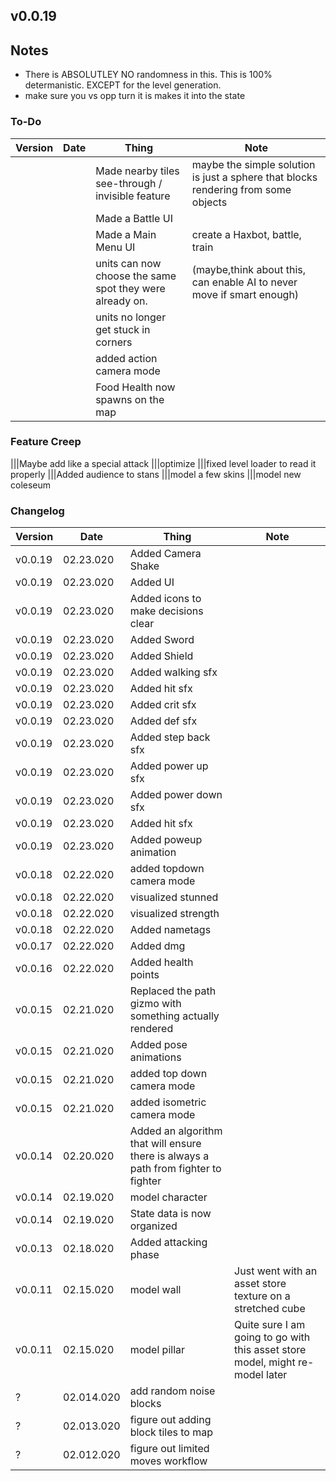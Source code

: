 ## v0.0.19

## Notes
- There is ABSOLUTLEY NO randomness in this. This is 100% determanistic. EXCEPT for the level generation.
- make sure you vs opp turn it is makes it into the state

### To-Do
|Version|Date|Thing|Note
|-|-|-|-
|||Made nearby tiles see-through / invisible feature | maybe the simple solution is just a sphere that blocks rendering from some objects
|||Made a Battle UI
|||Made a Main Menu UI|create a Haxbot, battle, train
|||units can now choose the same spot they were already on.|(maybe,think about this, can enable AI to never move if smart enough)
|||units no longer get stuck in corners
|||added action camera mode
|||Food Health now spawns on the map

### Feature Creep
|||Maybe add like a special attack
|||optimize
|||fixed level loader to read it properly
|||Added audience to stans
|||model a few skins
|||model new coleseum

### Changelog
|Version|Date|Thing|Note
|-|-|-|-
|v0.0.19|02.23.020|Added Camera Shake
|v0.0.19|02.23.020|Added UI
|v0.0.19|02.23.020|Added icons to make decisions clear
|v0.0.19|02.23.020|Added Sword
|v0.0.19|02.23.020|Added Shield
|v0.0.19|02.23.020|Added walking sfx
|v0.0.19|02.23.020|Added hit sfx
|v0.0.19|02.23.020|Added crit sfx
|v0.0.19|02.23.020|Added def sfx
|v0.0.19|02.23.020|Added step back sfx
|v0.0.19|02.23.020|Added power up sfx
|v0.0.19|02.23.020|Added power down sfx
|v0.0.19|02.23.020|Added hit sfx
|v0.0.19|02.23.020|Added poweup animation
|v0.0.18|02.22.020|added topdown camera mode
|v0.0.18|02.22.020|visualized stunned
|v0.0.18|02.22.020|visualized strength
|v0.0.18|02.22.020|Added nametags
|v0.0.17|02.22.020|Added dmg
|v0.0.16|02.22.020|Added health points
|v0.0.15|02.21.020|Replaced the path gizmo with something actually rendered
|v0.0.15|02.21.020|Added pose animations
|v0.0.15|02.21.020|added top down camera mode
|v0.0.15|02.21.020|added isometric camera mode
|v0.0.14|02.20.020|Added an algorithm that will ensure there is always a path from fighter to fighter
|v0.0.14|02.19.020|model character
|v0.0.14|02.19.020|State data is now organized
|v0.0.13|02.18.020|Added attacking phase
|v0.0.11|02.15.020|model wall|Just went with an asset store texture on a stretched cube
|v0.0.11|02.15.020|model pillar|Quite sure I am going to go with this asset store model, might re-model later
|?|02.014.020|add random noise blocks
|?|02.013.020|figure out adding block tiles to map
|?|02.012.020|figure out limited moves workflow